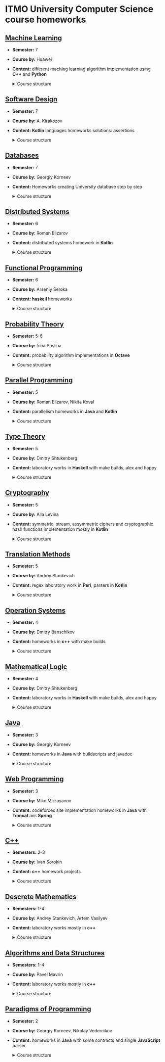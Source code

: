 # ITMO University Computer Science course homeworks

## [Machine Learning](machine-learning)

- __Semester:__ 7

- __Course by:__ Huawei

- __Content:__ different maching learning algorithm implementation using **C++** and **Python**

    <details>
        <summary>Course structure</summary>
        <ul>
            <li>
                <a href="machine-learning/kNN">kNN classifying method</a>
            </li>
            <li>
                <a href="machine-learning/linear-regression">linear regression</a>: using stochastic gradient descent with momentum and matrix method
            </li>
            <li>
                <a href="machine-learning/small-tasks">different tasks</a>
            </li>
        </ul>
    </details>

## [Software Design](software-design)

- __Semester:__ 7

- __Course by:__ A. Kirakozov

- __Content:__ **Kotlin** languages homeworks solutions: assertions

    <details>
        <summary>Course structure</summary>
        <ul>
            <li>
                <a href="software-design/1-lrucache">Using assertions in program: LRU Cache implementation</a>
            </li>
        </ul>
    </details>

## [Databases](databases)

- __Semester:__ 7

- __Course by:__ Georgiy Korneev

- __Content:__ Homeworks creating University database step by step

    <details>
        <summary>Course structure</summary>
        <ul>
            <li>
                <a href="databases/1-introduction">Introduction: setting environment</a>
            </li>
            <li>
                <a href="databases/2-model">Models: ERM, PDM, DDL, DML</a>
            </li>
            <li>
                <a href="databases/3-functional-dependencies">Functional dependencies, keys, attribute set closure</a>
            </li>
        </ul>
    </details>

## [Distributed Systems](distributed-systems)

- __Semester:__ 6

- __Course by:__ Roman Elizarov

- __Content:__ distributed systems homework in **Kotlin**

    <details>
        <summary>Course structure</summary>
        <ul>
            <li>
                <a href="distributed-systems/distributed-mutex">distributed mutex</a>
            </li>
        </ul>
    </details>

## [Functional Programming](functional-programming)

- __Semester:__ 6

- __Course by:__ Arseniy Seroka

- __Content:__ **haskell** homeworks

    <details>
        <summary>Course structure</summary>
        Practices:
        <ol>
            <li>
                <a href="functional-programming/practice1">Sorting functions</a>
            </li>
            <li>
                <a href="functional-programming/practice2">Number operations</a>
            </li>
        </ol>
        Homeworks:
        <ol start="0">
            <li>
                <a href="functional-programming/hw0">Theoretical</a>
            </li>
            <li>
                <a href="functional-programming/hw1">Basic language constructions</a>
            </li>
            <li>
                <a href="functional-programming/hw2">File System Shell</a>
            </li>
            <li>
                <a href="functional-programming/hw3">Strictness. Multithreading. Advanced types. Lenses. Comonads.</a>
            </li>
        </ol>
    </details>

## [Probability Theory](probability-theory)

- __Semester:__ 5-6

- __Course by:__ Irina Suslina

- __Content:__ probability algorithm implementations in **Octave**

    <details>
        <summary>Course structure</summary>
        <ul>
            <li>
                <a href="probability-theory/monte-carlo">Monte Carlo Method</a>
            </li>
        </ul>
    </details>

## [Parallel Programming](parallel-programming)

- __Semester:__ 5

- __Course by:__ Roman Elizarov, Nikita Koval

- __Content:__ parallelism homeworks in **Java** and **Kotlin**

    <details>
        <summary>Course structure</summary>
        <ul>
            <li>
                <a href="parallel-programming/stack-elimination">stack with elimination</a>
            </li>
            <li>
                <a href="parallel-programming/msqueue">Michael Scott queue</a>
            </li>
            <li>
                <a href="parallel-programming/fine-grained-bank">fine grained bank</a>
            </li>
            <li>
                <a href="parallel-programming/linked-list-set">linked list set</a>
            </li>
            <li>
                <a href="parallel-programming/dijkstra">parallel dijkstra</a>
            </li>
            <li>
                <a href="parallel-programming/monotonic-clock">monotonic clock</a>
            </li>
            <li>
                <a href="parallel-programming/universal-construction">universal construction</a>
            </li>
            <li>
                <a href="parallel-programming/mcs-lock">mcs lock</a>
            </li>
            <li>
                <a href="parallel-programming/faa-queue">fetch-and-add queue</a>
            </li>
            <li>
                <a href="parallel-programming/synchronous-queue">synchronous queue</a>
            </li>
            <li>
                <a href="parallel-programming/lock-free-bank">lock free bank</a>
            </li>
            <li>
                <a href="parallel-programming/stm-bank">stm bank</a>
            </li>
            <li>
                <a href="parallel-programming/blocking-stack">blocking stack</a>
            </li>
        </ul>
    </details>

## [Type Theory](type-theory)

- __Semester:__ 5

- __Course by:__ Dmitry Shtukenberg

- __Content:__ laboratory works in **Haskell** with make builds, alex and happy

    <details>
        <summary>Course structure</summary>
        <ul>
            <li>
                Lambda expression parser: <a href="type-theory/1-lambda-expression-parsing-haskell">haskell version</a>, <a href="type-theory/1-lambda-expression-parsing-ocaml">ocaml version</a>
            </li>
            <li>
                <a href="type-theory/2-normalization">normalization</a>
            </li>
            <li>
                <a href="type-theory/3-type-deduction">expression type reducing</a>
            </li>
        </ul>
    </details>

## [Cryptography](cryptography)

- __Semester:__ 5

- __Course by:__ Alla Levina

- __Content:__ symmetric, stream, assymmetric ciphers and cryptographic hash functions implementation mostly in **Kotlin**

    <details>
        <summary>Course structure</summary>
        <ul>
            <li><b>Symmetric Ciphers</b>
                <ul>
                    <li>
                        <a href="cryptography/kasiski-examination">Kasiski examination</a>: hacking Vigenere cipher
                    </li>
                    <li>
                        <a href="cryptography/des">des cipher</a> (Data Encryption Standard)
                    </li>
                    <li>
                        <a href="cryptography/serpent">serpent cipher</a>: Advanced Encryption Standard contest second place
                    </li>
                </ul>
            </li>
            <li><b>Stream Ciphers</b>
                <ul>
                    <li>
                        <a href="cryptography/rc4">rc4</a>: simpliest stream cipher
                    </li>
                    <li>
                        <a href="cryptography/comp128">a5 and comp128</a>: implementation of the A3, A5 and A8 functions defined in the GSM standard </br> A3 is used to authenticate the mobile station to the network. A8 is used to generate the session key used by A5 to encrypt the data transmitted between the mobile station and the BTS
                    </li>
                </ul>
            </li>
            <li><b>Assymmetric Ciphers</b>
                <ul>
                    <li>
                        <a href="cryptography/rsa">rsa</a>: simpliest modulo operation based assymmetric cipher, one of the first public-key cryptosystems and is widely used for secure data transmission
                    </li>
                </ul>
            </li>
            <li><b>Cryptographic Hash Functions</b>
                <ul>
                    <li>
                        <a href="cryptography/cubehash">CubeHash</a>: a cryptographic hash function submitted to the NIST hash function competition, SHA-3 semi-finalist
                    </li>
                </ul>
            </li>
    </details>

## [Translation Methods](translation-methods)

- __Semester:__ 5

- __Course by:__ Andrey Stankevich

- __Content:__ regex laboratory work in **Perl**, parsers in **Kotlin**

    <details>
        <summary>Course structure</summary>
        <ul>
            <li>
                <a href="translation-methods/regular-expressions">Regular Expressions in Perl</a>
            </li>
            <li>
                Manual building top-to-bottom syntax analyzers: <a href="translation-methods/c-function-header">c function headers</a>
            </li>
            <li>
                Using automatic analyzers generators Bison or ANTLR: <a href="translation-methods/functional2imperative">functional to imperative language translation</a>
            </li>
            <li>
                <a href="https://github.com/nothingelsematters/lalr-generator">LALR parser generator</a>
            </li>
        </ul>
    </details>

## [Operation Systems](operation-systems)

- __Semester:__ 4

- __Course by:__ Dmitry Banschikov

- __Content:__ homeworks in **c++** with make builds

    <details>
        <summary>Course structure</summary>
        <ul>
        <li>
            <a href="operation-systems/terminal">Interpreter</a>
        </li>
        <li>
            <a href="operation-systems/find">Find utility subset</a>
        </li>
        <li>
            <a href="operation-systems/pseudo-jit">Piece of JIT complier</a>
        </li>
        <li>
            <a href="operation-systems/libs-acquaintance">Introduction to libraries</a>
        </li>
        <li>
            <a href="operation-systems/synchronous-spcket-service">Introduction to sockets</a>
        </li>
        <li>
            <a href="operation-systems/net-descriptor-passing">Introduction to descriptors transferring and IPC</a>
        </li>
        <li>
            <a href="operation-systems/sigsegv-handler">Signals handling</a>
        </li>
        </ul>
    </details>

## [Mathematical Logic](mathematical-logic)

- __Semester:__ 4

- __Course by:__ Dmitry Shtukenberg

- __Content:__ laboratory works in **Haskell** with make builds, alex and happy

    <details>
        <summary>Course structure</summary>
        <ul>
            <li>
                <a href="mathematical-logic/1-expression-parser">expression parser</a>
            </li>
            <li>
                <a href="mathematical-logic/2-proof-minimization">proof minimization</a>
            </li>
            <li>
                <a href="mathematical-logic/3-intuitionistic-proof-conversion">intuitionistic proof conversion</a>
            </li>
            <li>
                <a href="mathematical-logic/4-propositional-calculus-completeness">propositional calculus completeness</a>
            </li>
            <li>
                <a href="mathematical-logic/5-formal-arithmetic-proof-check">formal arithmetic proof check</a>
            </li>
        </ul>
    </details>

## [Java](java)

- __Semester:__ 3

- __Course by:__ Georgiy Korneev

- __Content:__ homeworks in **Java** with buildscripts and javadoc

    <details>
        <summary>Course structure</summary>
        <ul>
            <li>
                <a href="java/1-recursive-walk">recursive walk</a>
            </li>
            <li>
                <a href="java/2-array-set">array set</a>
            </li>
            <li>
                <a href="java/3-student-db">student db</a>
            </li>
            <li>
                <a href="java/4-implementor">implementor</a>
            </li>
            <li>
                <a href="java/5-jarimplementor">jar implementor</a>
            </li>
            <li>
                <a href="java/6-javadoc">javadoc</a>
            </li>
            <li>
                <a href="java/7-iterative-parallelism">iterative parallelism</a>
            </li>
            <li>
                <a href="java/8-parallel-mapper">parallel mapper</a>
            </li>
            <li>
                <a href="java/9-web-crawler">web crawler</a>
            </li>
            <li>
                <a href="java/10-hello-udp">hello udp</a>
            </li>
            <li>
                <a href="java/11-private-persons">private persons</a>
            </li>
        </ul>
    </details>

## [Web Programming](web)

- __Semester:__ 3

- __Course by:__ Mike Mirzayanov

- __Content:__ codeforces site implementation homeworks in **Java** with **Tomcat** ans **Spring**

    <details>
        <summary>Course structure</summary>
        <ul>
        <li>
            <a href="web/1-server">HTTP (cURL usage, HTTP-requests, simple HTTP server)</a>
        </li>
        <li>
            <a href="web/2-front">Верстка (HTML + CSS)</a>
        </li>
        <li>
            <a href="web/3-servlets">Servlet API (Tomcat, JSON, CaptchaFilter)</a>
        </li>
        <li>
            <a href="web/4-login">Servlet API 2 (Java reflection, file database, Freemaker)</a>
        </li>
        <li>
            <a href="web/5-webmail">SQL (SQL basics, refactoring with Java reflection, MariaDB)</a>
        </li>
        <li>
            <a href="web/6-js">AJAX (Javascript, AJAX)</a>
        </li>
        <li>
            <a href="web/7-spring">Spring (Spring Boot)</a>
        </li>
        <li>
            <a href="web/8-table-relations">Spring (OneToMany, ManyToOne, ManyToMany relations)</a>
        </li>
        <li>
            <a href="web/9-vue-js">Vue.js (Basics)</a>
        </li>
        <li>
            <a href="web/10-spring-api">Spring Rest API w/ Vue.js frontend</a>
        </li>
        </ul>
    </details>

## [C++](c++)

- __Semesters:__ 2-3

- __Course by:__ Ivan Sorokin

- __Content:__ **c++** homework projects

    <details>
        <summary>Course structure </summary>
        <ul>
        <li>
        <a href="https://github.com/nothingelsematters/similar-files">Similar Files Finder</a>: An utility to find files with similar content in directories
        <li>
        <a href="https://github.com/nothingelsematters/substring-finder">Substring Finder</a>: An utility to find the given substring in directories
        <li>
        <a href="https://github.com/nothingelsematters/function">Function</a>: <code>std::function</code> implementation
        </ul>
    </details>

## [Descrete Mathematics](discrete-maths)

- __Semesters:__ 1-4

- __Course by:__ Andrey Stankevich, Artem Vasilyev

- __Content:__ laboratory works mostly in **c++**

    <details>
        <summary>Course structure</summary>
        <ul>
        <li>
            <a href="descrete-maths/probability">Probability</a>
        </li>
        <li>
            <a href="descrete-maths/languages">Language Theory and Automats</a>
        </li>
        <li>Context Free Grammars</li>
        <li>
            <a href="descrete-maths/hamilton-path">Hamilton Paths</a>
        </li>
        <li>
            <a href="descrete-maths/graph-planarity">Graph Planarity</a>
        </li>
        <li>
            <a href="descrete-maths/generating-function">Generating Function</a>
        </li>
        <li>
            <a href="descrete-maths/turing-machine">Turing machine</a>
        </li>
        </ul>
    </details>

## [Algorithms and Data Structures](algorithms-and-data-structures)

- __Semesters:__ 1-4

- __Course by:__ Pavel Mavrin

- __Content:__ laboratory works mostly in **c++**

    <details>
        <summary>Course structure</summary>
        <ul>
        <li>
            <a href="algorithms-and-data-structures/dynamic-programming">Dynamic Programming</a>
        </li>
        <li>
            <a href="algorithms-and-data-structures/egment-tree">Segment Tree</a>
        </li>
        <li>
            <a href="algorithms-and-data-structures/binary-search-tree">Binary Search Tree</a>
        </li>
        <li>
            <a href="algorithms-and-data-structures/tree-algorithms">Tree Algorithms: LCA, Link-Cut, etc</a>
        </li>
        <li>
            <a href="algorithms-and-data-structures/greed">Greed Algorithms</a>
        </li>
        <li>
            <a href="algorithms-and-data-structures/graphs">Graphs</a>
        </li>
        <li>
            <a href="algorithms-and-data-structures/minimum-path">Minimum Paths</a>
        </li>
        <li>
            <a href="algorithms-and-data-structures/strings">Strings</a>
        </li>
        <li>
            <a href="algorithms-and-data-structures/flow-and-matching">Maximum Flow And Matching</a>
        </li>
        <li>
            <a href="algorithms-and-data-structures/maximum-flow-minimum-cost">Maximum Flow Minimum Cost</a>
        </li>
        <li>
            <a href="algorithms-and-data-structures/mathematic">Mathematic</a>
        </li>
        </ul>
    </details>

## [Paradigms of Programming](paradigms-of-programming)

- __Semester:__ 2

- __Course by:__ Georgiy Korneev, Nikolay Vedernikov

- __Content:__ homeworks in **Java** with some contracts and single **JavaScript** parser

    <details>
        <summary>Course structure</summary>
        <ul>
            <li>
                <a href="paradigms-of-programming/1-calc-sah256">calc sha256</a>
            </li>
            <li>
                <a href="paradigms-of-programming/2-binary-search">binary search</a>
            </li>
            <li>
                <a href="paradigms-of-programming/3-array-queue">array queue</a>
            </li>
            <li>
                <a href="paradigms-of-programming/4-queue">queue</a>
            </li>
            <li>
                <a href="paradigms-of-programming/5-evaluate">evaluate</a>
            </li>
            <li>
                <a href="paradigms-of-programming/6-expression-parser">expression parser</a>
            </li>
            <li>
                <a href="paradigms-of-programming/7-exceptions">exceptions</a>
            </li>
            <li>
                <a href="paradigms-of-programming/9-functional-expression">functional expression</a>
            </li>
            <li>
                <a href="paradigms-of-programming/10-object-expression">object expression</a>
            </li>
        </ul>
    </details>
